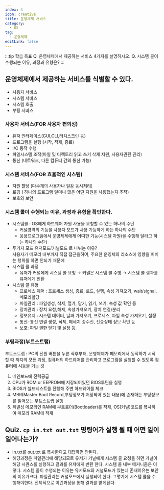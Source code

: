 ```yaml
---
index: 4
icon: creative
title: 운영체제 서비스
category:
  - OS
tag:
  - 운영체제
editLink: false
---
```


:::tip 학습 목표
Q. 운영체제에서 제공하는 서비스 4가지를 설명하시오.
Q. 시스템 콜이 수행되는 이유, 과정과 유형은?
:::

## 운영체제에서 제공하는 서비스를 식별할 수 있다.

- 사용자 서비스
- 시스템 서비스
- 시스템 호출
- 부팅 서비스

### 사용자 서비스(FOR 사용자 편의성)

- 유저 인터페이스(GUI,CLI,터치스크린 등)
- 프로그램을 실행 (시작, 적재, 종료)
- I/O 동작 수행
- 파일시스템 조작(파일 및 디렉토리 읽고 쓰기 삭제 지원, 사용자권환 관리)
- 통신 (네트워크, 다른 컴퓨터 간의 통신 가능)

### 시스템 서비스(FOR 효율적인 시스템)

- 자원 할당 (다수개의 사용자나 일감 동시처리)
- 로깅 ( 하나의 프로그램 얼마나 많은 어떤 자원을 사용했는지 추적)
- 보호와 보안

### 시스템 콜이 수행되는 이유, 과정과 유형을 확인한다.

- 시스템콜 : OS에게 하드웨어 자원 사용을 요청할 수 있는 하나의 수단
  - 커널영역의 기능을 사용자 모드가 사용 가능하게 하는 하나의 수단
  - 응용프로그램에서 운영체제에게 어떠한 기능(시스템 자원)을 수행해 달라고 하는 하나의 수단)
- 두가지 모드 유저모드/커널모드 로 나뉘는 이유?  
  사용자가 메모리 내부까지 직접 접근을하여, 주요한 운영체의 리소스에 영향을 미치는 행위를 하면 안되기 때문에
- 시스템 콜 과정
  - 유저가 커널에게 시스템 콜 요청 → 커널은 시스템 콜 수행 → 시스템 콜 결과를 유저에게 반환
- 시스템 콜 유형
  - 프로세스 제어 : 프로세스 생성, 종료, 로드, 실행, 속성 가져오기, wait/signal, 메모리할당
  - 파일관리 : 파일생성, 삭제, 열기, 닫기, 읽기, 쓰기, 속성 값 확인 등
  - 장치관리 : 장치 요청,해제, 속성가져오기, 장치 연결/분리
  - 정보유지 : 시스템 데이터, 날짜 가져오기, 프로세스, 파일 속성 가져오기, 설정
  - 통신: 통신 연결 생성, 삭제, 메세지 송수신, 전송상태 정보 확인 등
  - 보호: 파일 권한 얻기 및 설정 등.

### 부팅과정(부트스트랩)

부트스트랩 : PC의 전원 버튼을 누른 직후부터, 운영체제가 메모리에서 동작하기 시작 할 때 까지의 모든 과정, 컴퓨터의 하드웨어를 관리하고 프로그램을 실행할 수 있도록 컴퓨터에 시동을 거는 것

1. 메인보드에 전력공급
2. CPU가 ROM or EEPROM에 저장되어있던 BIOS루틴을 실행
3. BIOS가 셀프테스트를 진행해 주변 하드웨어를 체크
4. MBR(Master Boot Record,부팅정보가 저장되어 있는 내용)에 존재하는 부팅정보를 읽어오는 부트스트랩 실행
5. 휘발성 메모리인 RAM에 부트로더(Bootloader)를 적재, OS(커널)코드를 복사하여 매모리 RAM에 적재

## Quiz. `cp in.txt out.txt` 명령어가 실행 될 때 어떤 일이 일어나는가?

- in.txt를 out.txt 로 복사한다고 대답하면 안된다.
- 해당과정은 파일관리에 해당되므로 유저가 커널에게 시스템 콜 요청을 하면 커널이 해당 시퀀스를 실행하고 결과를 유저에게 반환 한다.
  시스템 콜 내부 메커니즘은 이렇다. 시스템 콜이 수행되는 이유는 유저모드와 커널모드가 있는데 존재이유는 보안의 이유가크다. 파일관리는 커널모드에서 실행되야 한다. 그렇기에 시스템 콜을 수행해야한다. 전체적으로 이런과정을 통해 결과를 받게된다.

